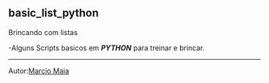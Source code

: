 ## basic_list_python
Brincando com listas

-Alguns Scripts basicos em  ***PYTHON*** para treinar e brincar.

-----------------------------------------------------------------

Autor:[Marcio Maia](https://github.com/casodio)
